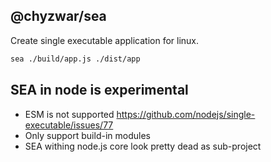 ## @chyzwar/sea

Create single executable application for linux.

```bash
sea ./build/app.js ./dist/app
```

## SEA in node is experimental

- ESM is not supported <https://github.com/nodejs/single-executable/issues/77>
- Only support build-in modules
- SEA withing node.js core look pretty dead as sub-project
